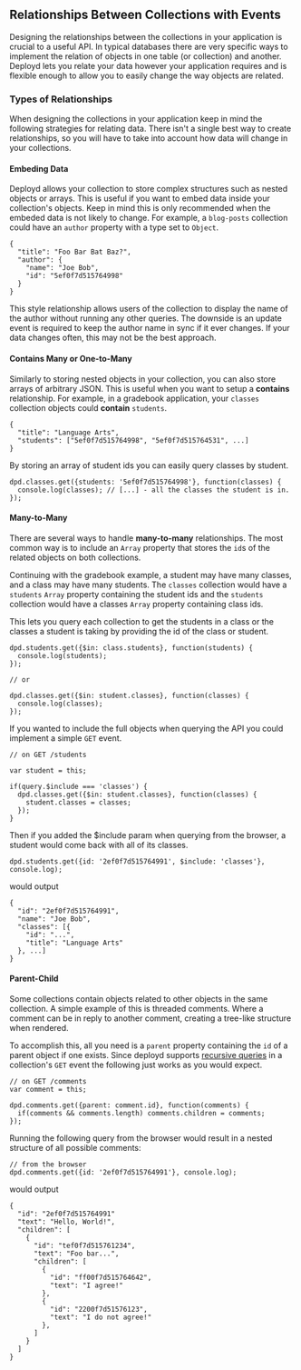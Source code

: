 <!--{
  title: 'Relationships Between Collections with Events',
  tags: ['guide', 'collection', 'events', 'relationships']
}-->

## Relationships Between Collections with Events

Designing the relationships between the collections in your application is crucial to a useful API. In typical databases there are very specific ways to implement the relation of objects in one table (or collection) and another. Deployd lets you relate your data however your application requires and is flexible enough to allow you to easily change the way objects are related.

### Types of Relationships

When designing the collections in your application keep in mind the following strategies for relating data. There isn't a single best way to create relationships, so you will have to take into account how data will change in your collections. 

#### Embeding Data

Deployd allows your collection to store complex structures such as nested objects or arrays. This is useful if you want to embed data inside your collection's objects. Keep in mind this is only recommended when the embeded data is not likely to change. For example, a `blog-posts` collection could have an `author` property with a type set to `Object`.

    {
      "title": "Foo Bar Bat Baz?",
      "author": {
        "name": "Joe Bob",
        "id": "5ef0f7d515764998"
      }
    }
    
This style relationship allows users of the collection to display the name of the author without running any other queries. The downside is an update event is required to keep the author name in sync if it ever changes. If your data changes often, this may not be the best approach.

#### Contains Many or One-to-Many

Similarly to storing nested objects in your collection, you can also store arrays of arbitrary JSON. This is useful when you want to setup a **contains** relationship. For example, in a gradebook application, your `classes` collection objects could **contain** `students`.

    {
      "title": "Language Arts",
      "students": ["5ef0f7d515764998", "5ef0f7d515764531", ...] 
    }
    
By storing an array of student ids you can easily query classes by student.

    dpd.classes.get({students: '5ef0f7d515764998'}, function(classes) {
      console.log(classes); // [...] - all the classes the student is in.
    });
    

#### Many-to-Many

There are several ways to handle **many-to-many** relationships. The most common way is to include an `Array` property that stores the `id`s of the related objects on both collections.

Continuing with the gradebook example, a student may have many classes, and a class may have many students. The `classes` collection would have a `students` `Array` property containing the student ids and the `students` collection would have a classes `Array` property containing class ids.

This lets you query each collection to get the students in a class or the classes a student is taking by providing the id of the class or student.

    dpd.students.get({$in: class.students}, function(students) {
      console.log(students);
    }); 
    
    // or
    
    dpd.classes.get({$in: student.classes}, function(classes) {
      console.log(classes);
    });
    
If you wanted to include the full objects when querying the API you could implement a simple `GET` event.

    // on GET /students

    var student = this;

    if(query.$include === 'classes') {
      dpd.classes.get({$in: student.classes}, function(classes) {
        student.classes = classes;
      });
    }

Then if you added the $include param when querying from the browser, a student would come back with all of its classes.

    dpd.students.get({id: '2ef0f7d515764991', $include: 'classes'}, console.log);

would output

    {
      "id": "2ef0f7d515764991",
      "name": "Joe Bob",
      "classes": [{
        "id": "...",
        "title": "Language Arts"
      }, ...]
    }
    
#### Parent-Child

Some collections contain objects related to other objects in the same collection. A simple example of this is threaded comments. Where a comment can be in reply to another comment, creating a tree-like structure when rendered.

To accomplish this, all you need is a `parent` property containing the `id` of a parent object if one exists. Since deployd supports [recursive queries](/term/recursive-queries) in a collection's `GET` event the following just works as you would expect.

    // on GET /comments
    var comment = this;

    dpd.comments.get({parent: comment.id}, function(comments) {
      if(comments && comments.length) comments.children = comments;
    });
    
Running the following query from the browser would result in a nested structure of all possible comments:

    // from the browser
    dpd.comments.get({id: '2ef0f7d515764991'}, console.log);
    
would output

    {
      "id": "2ef0f7d515764991"
      "text": "Hello, World!",
      "children": [
        {
          "id": "tef0f7d515761234",
          "text": "Foo bar...",
          "children": [
            {
              "id": "ff00f7d515764642",
              "text": "I agree!"
            },
            {
              "id": "2200f7d51576123",
              "text": "I do not agree!"
            },
          ]
        }
      ]
    }